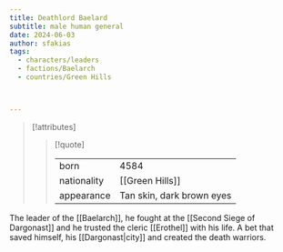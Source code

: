 ```yaml
---
title: Deathlord Baelard
subtitle: male human general
date: 2024-06-03
author: sfakias
tags:
  - characters/leaders
  - factions/Baelarch
  - countries/Green Hills



---
```

> [!attributes]
> 
> > [!quote]
> >
> > | | |
> > | --- | --- |
> > | born | 4584 |
> > | nationality | [[Green Hills]] |
> > | appearance | Tan skin, dark brown eyes |

The leader of the [[Baelarch]], he fought at the [[Second Siege of Dargonast]] and he trusted the cleric [[Erothel]] with his life. A bet that saved himself, his [[Dargonast|city]] and created the death warriors.